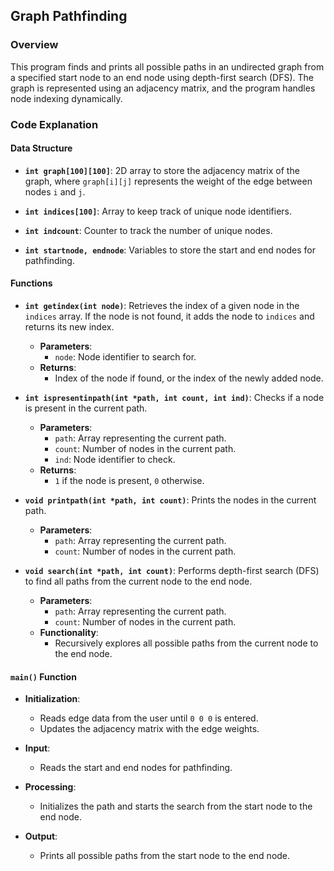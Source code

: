 ## Graph Pathfinding

### Overview

This program finds and prints all possible paths in an undirected graph from a specified start node to an end node using depth-first search (DFS). The graph is represented using an adjacency matrix, and the program handles node indexing dynamically.

### Code Explanation

#### Data Structure

- **`int graph[100][100]`**: 2D array to store the adjacency matrix of the graph, where `graph[i][j]` represents the weight of the edge between nodes `i` and `j`.

- **`int indices[100]`**: Array to keep track of unique node identifiers.

- **`int indcount`**: Counter to track the number of unique nodes.

- **`int startnode, endnode`**: Variables to store the start and end nodes for pathfinding.

#### Functions

- **`int getindex(int node)`**: Retrieves the index of a given node in the `indices` array. If the node is not found, it adds the node to `indices` and returns its new index.
  - **Parameters**:
    - `node`: Node identifier to search for.
  - **Returns**:
    - Index of the node if found, or the index of the newly added node.

- **`int ispresentinpath(int *path, int count, int ind)`**: Checks if a node is present in the current path.
  - **Parameters**:
    - `path`: Array representing the current path.
    - `count`: Number of nodes in the current path.
    - `ind`: Node identifier to check.
  - **Returns**:
    - `1` if the node is present, `0` otherwise.

- **`void printpath(int *path, int count)`**: Prints the nodes in the current path.
  - **Parameters**:
    - `path`: Array representing the current path.
    - `count`: Number of nodes in the current path.

- **`void search(int *path, int count)`**: Performs depth-first search (DFS) to find all paths from the current node to the end node.
  - **Parameters**:
    - `path`: Array representing the current path.
    - `count`: Number of nodes in the current path.
  - **Functionality**:
    - Recursively explores all possible paths from the current node to the end node.

#### `main()` Function

- **Initialization**:
  - Reads edge data from the user until `0 0 0` is entered.
  - Updates the adjacency matrix with the edge weights.

- **Input**:
  - Reads the start and end nodes for pathfinding.

- **Processing**:
  - Initializes the path and starts the search from the start node to the end node.

- **Output**:
  - Prints all possible paths from the start node to the end node.
